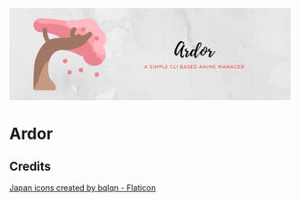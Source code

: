 <p align="center">
  <img src="./images/banner.png" alt="Logo">
</p>

# Ardor



## Credits
<a href="https://www.flaticon.com/free-icons/japan" title="japan icons">Japan icons created by bqlqn - Flaticon</a>